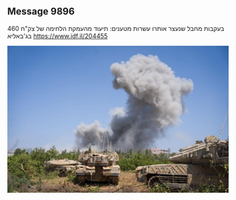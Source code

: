 ## Message 9896

בעקבות מחבל שנעצר אותרו עשרות מטענים:
תיעוד מהעמקת הלחימה של צק"ח 460 בג'באליא
https://www.idf.il/204455

![Photo](./9896/9896_photo.jpg)
